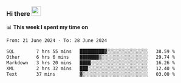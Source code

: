 ### Hi there <a href="https://www.gautamkrishnar.com/"><img src="https://media.giphy.com/media/hvRJCLFzcasrR4ia7z/giphy.gif" width="25px"></a>

📊 **This week I spent my time on**

<!--START_SECTION:waka-->

```txt
From: 21 June 2024 - To: 28 June 2024

SQL        7 hrs 55 mins   █████████▓░░░░░░░░░░░░░░░   38.59 %
Other      6 hrs 6 mins    ███████▒░░░░░░░░░░░░░░░░░   29.74 %
Markdown   3 hrs 20 mins   ████░░░░░░░░░░░░░░░░░░░░░   16.26 %
XML        2 hrs 32 mins   ███░░░░░░░░░░░░░░░░░░░░░░   12.40 %
Text       37 mins         ▓░░░░░░░░░░░░░░░░░░░░░░░░   03.00 %
```

<!--END_SECTION:waka-->
